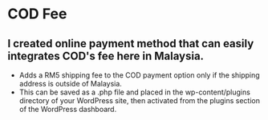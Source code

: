 # COD Fee

## I created online payment method that can easily integrates COD's fee here in Malaysia.
- Adds a RM5 shipping fee to the COD payment option only if the shipping address is outside of Malaysia.
- This can be saved as a .php file and placed in the wp-content/plugins directory of your WordPress site, then activated from the plugins section of the WordPress dashboard.
